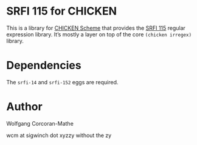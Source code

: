 # SRFI 115 for CHICKEN

This is a library for [CHICKEN Scheme](https://call-cc.org) that
provides the [SRFI 115](https://srfi.schemers.org/srfi-115) regular
expression library. It’s mostly a layer on top of the core
`(chicken irregex)` library.

# Dependencies

The `srfi-14` and `srfi-152` eggs are required.

# Author

Wolfgang Corcoran-Mathe

wcm at sigwinch dot xyzzy without the zy
